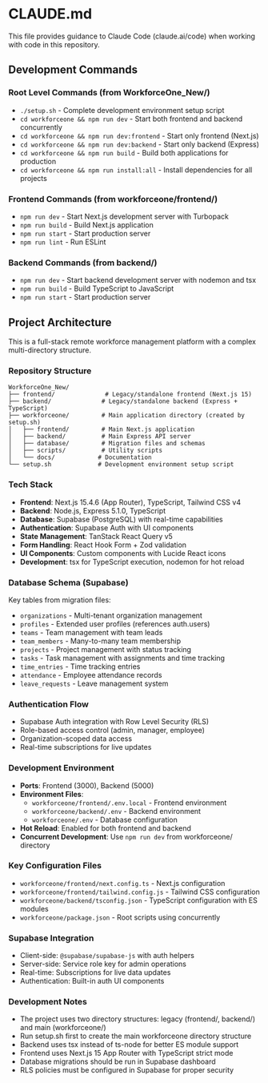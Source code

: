 # CLAUDE.md

This file provides guidance to Claude Code (claude.ai/code) when working with code in this repository.

## Development Commands

### Root Level Commands (from WorkforceOne_New/)
- `./setup.sh` - Complete development environment setup script
- `cd workforceone && npm run dev` - Start both frontend and backend concurrently
- `cd workforceone && npm run dev:frontend` - Start only frontend (Next.js)
- `cd workforceone && npm run dev:backend` - Start only backend (Express)
- `cd workforceone && npm run build` - Build both applications for production
- `cd workforceone && npm run install:all` - Install dependencies for all projects

### Frontend Commands (from workforceone/frontend/)
- `npm run dev` - Start Next.js development server with Turbopack
- `npm run build` - Build Next.js application
- `npm run start` - Start production server
- `npm run lint` - Run ESLint

### Backend Commands (from backend/)
- `npm run dev` - Start backend development server with nodemon and tsx
- `npm run build` - Build TypeScript to JavaScript
- `npm run start` - Start production server

## Project Architecture

This is a full-stack remote workforce management platform with a complex multi-directory structure.

### Repository Structure
```
WorkforceOne_New/
├── frontend/              # Legacy/standalone frontend (Next.js 15)
├── backend/              # Legacy/standalone backend (Express + TypeScript)
├── workforceone/         # Main application directory (created by setup.sh)
│   ├── frontend/         # Main Next.js application
│   ├── backend/          # Main Express API server
│   ├── database/         # Migration files and schemas
│   ├── scripts/          # Utility scripts
│   └── docs/            # Documentation
└── setup.sh             # Development environment setup script
```

### Tech Stack
- **Frontend**: Next.js 15.4.6 (App Router), TypeScript, Tailwind CSS v4
- **Backend**: Node.js, Express 5.1.0, TypeScript
- **Database**: Supabase (PostgreSQL) with real-time capabilities
- **Authentication**: Supabase Auth with UI components
- **State Management**: TanStack React Query v5
- **Form Handling**: React Hook Form + Zod validation
- **UI Components**: Custom components with Lucide React icons
- **Development**: tsx for TypeScript execution, nodemon for hot reload

### Database Schema (Supabase)
Key tables from migration files:
- `organizations` - Multi-tenant organization management
- `profiles` - Extended user profiles (references auth.users)
- `teams` - Team management with team leads
- `team_members` - Many-to-many team membership
- `projects` - Project management with status tracking
- `tasks` - Task management with assignments and time tracking
- `time_entries` - Time tracking entries
- `attendance` - Employee attendance records
- `leave_requests` - Leave management system

### Authentication Flow
- Supabase Auth integration with Row Level Security (RLS)
- Role-based access control (admin, manager, employee)
- Organization-scoped data access
- Real-time subscriptions for live updates

### Development Environment
- **Ports**: Frontend (3000), Backend (5000)
- **Environment Files**: 
  - `workforceone/frontend/.env.local` - Frontend environment
  - `workforceone/backend/.env` - Backend environment
  - `workforceone/.env` - Database configuration
- **Hot Reload**: Enabled for both frontend and backend
- **Concurrent Development**: Use `npm run dev` from workforceone/ directory

### Key Configuration Files
- `workforceone/frontend/next.config.ts` - Next.js configuration
- `workforceone/frontend/tailwind.config.js` - Tailwind CSS configuration
- `workforceone/backend/tsconfig.json` - TypeScript configuration with ES modules
- `workforceone/package.json` - Root scripts using concurrently

### Supabase Integration
- Client-side: `@supabase/supabase-js` with auth helpers
- Server-side: Service role key for admin operations
- Real-time: Subscriptions for live data updates
- Authentication: Built-in auth UI components

### Development Notes
- The project uses two directory structures: legacy (frontend/, backend/) and main (workforceone/)
- Run setup.sh first to create the main workforceone directory structure
- Backend uses tsx instead of ts-node for better ES module support
- Frontend uses Next.js 15 App Router with TypeScript strict mode
- Database migrations should be run in Supabase dashboard
- RLS policies must be configured in Supabase for proper security